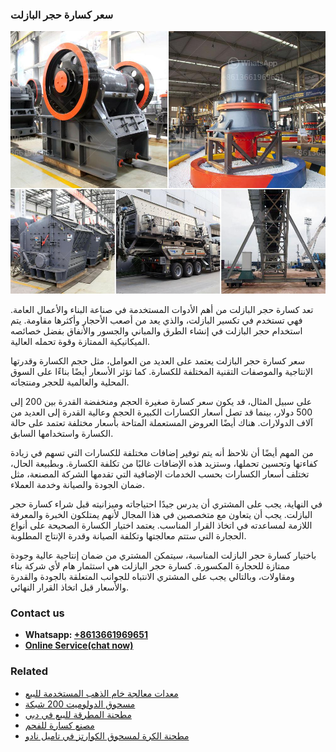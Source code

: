 <h3>سعر كسارة حجر البازلت</h3><img src='1701851048.jpg' alt=''><p>تعد كسارة حجر البازلت من أهم الأدوات المستخدمة في صناعة البناء والأعمال العامة. فهي تستخدم في تكسير البازلت، والذي يعد من أصعب الأحجار وأكثرها مقاومة. يتم استخدام حجر البازلت في إنشاء الطرق والمباني والجسور والأنفاق بفضل خصائصه الميكانيكية الممتازة وقوة تحمله العالية.</p><p>سعر كسارة حجر البازلت يعتمد على العديد من العوامل، مثل حجم الكسارة وقدرتها الإنتاجية والموصفات التقنية المختلفة للكسارة. كما تؤثر الأسعار أيضًا بناءًا على السوق المحلية والعالمية للحجر ومنتجاته. </p><p>على سبيل المثال، قد يكون سعر كسارة صغيرة الحجم ومنخفضة القدرة بين 200 إلى 500 دولار، بينما قد تصل أسعار الكسارات الكبيرة الحجم وعالية القدرة إلى العديد من آلاف الدولارات. هناك أيضًا العروض المستعملة المتاحة بأسعار مختلفة تعتمد على حالة الكسارة واستخدامها السابق.</p><p>من المهم أيضًا أن نلاحظ أنه يتم توفير إضافات مختلفة للكسارات التي تسهم في زيادة كفاءتها وتحسين تحملها، وستزيد هذه الإضافات غالبًا من تكلفة الكسارة. وبطبيعة الحال، تختلف أسعار الكسارات بحسب الخدمات الإضافية التي تقدمها الشركة المصنعة، مثل ضمان الجودة والصيانة وخدمة العملاء.</p><p>في النهاية، يجب على المشتري أن يدرس جيدًا احتياجاته وميزانيته قبل شراء كسارة حجر البازلت. يجب أن يتعاون مع متخصصين في هذا المجال لأنهم يمتلكون الخبرة والمعرفة اللازمة لمساعدته في اتخاذ القرار المناسب. يعتمد اختيار الكسارة الصحيحة على أنواع الحجارة التي ستتم معالجتها وتكلفة الصيانة وقدرة الإنتاج المطلوبة.</p><p>باختيار كسارة حجر البازلت المناسبة، سيتمكن المشتري من ضمان إنتاجية عالية وجودة ممتازة للحجارة المكسورة. كسارة حجر البازلت هي استثمار هام لأي شركة بناء ومقاولات، وبالتالي يجب على المشتري الانتباه للجوانب المتعلقة بالجودة والقدرة والأسعار قبل اتخاذ القرار النهائي.</p><h3>Contact us</h3><ul><li><strong>Whatsapp:&nbsp;<a href="https://wa.me/8613661969651">+8613661969651</a></strong></li><li><a href="https://swt.shibang-china.com/?git&amp;zhl&amp;سعر كسارة حجر البازلت"><strong>Online Service(chat now)</strong></a></li></ul><h3>Related</h3><ul><li><a href='معدات معالجة خام الذهب المستخدمة للبيع.md'>معدات معالجة خام الذهب المستخدمة للبيع</a></li><li><a href='مسحوق الدولوميت 200 شبكة.md'>مسحوق الدولوميت 200 شبكة</a></li><li><a href='مطحنة المطرقة للبيع في دبي.md'>مطحنة المطرقة للبيع في دبي</a></li><li><a href='مصنع كسارة للفحم.md'>مصنع كسارة للفحم</a></li><li><a href='مطحنة الكرة لمسحوق الكوارتز في تاميل نادو.md'>مطحنة الكرة لمسحوق الكوارتز في تاميل نادو</a></li></ul>